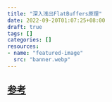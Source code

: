 ```yaml
---
title: "深入浅出FlatBuffers原理"
date: 2022-09-20T01:07:25+08:00
draft: true
tags: []
categories: []
resources:
- name: "featured-image"
  src: "banner.webp"
---
```


## [参考](https://developer.aliyun.com/article/785389)
